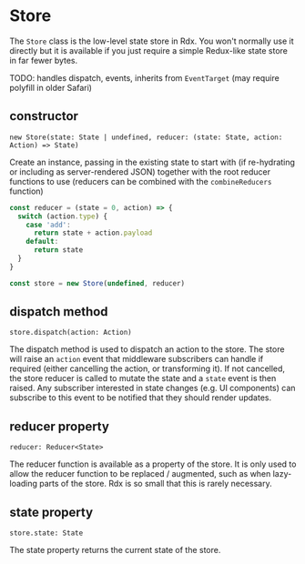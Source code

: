 # Store

The `Store` class is the low-level state store in Rdx. You won't normally use it directly but it is available if you just require a simple Redux-like state store in far fewer bytes.

TODO: handles dispatch, events, inherits from `EventTarget` (may require polyfill in older Safari)

## constructor

`new Store(state: State | undefined, reducer: (state: State, action: Action) => State)`

Create an instance, passing in the existing state to start with (if re-hydrating or including as server-rendered JSON) together with the root reducer functions to use (reducers can be combined with the `combineReducers` function)

```ts
const reducer = (state = 0, action) => {
  switch (action.type) {
    case 'add': 
      return state + action.payload
    default:
      return state
  }
}

const store = new Store(undefined, reducer)
```

## dispatch method

`store.dispatch(action: Action)`

The dispatch method is used to dispatch an action to the store. The store will raise an `action` event that middleware subscribers can handle if required (either cancelling the action, or transforming it). If not cancelled, the store reducer is called to mutate the state and a `state` event is then raised. Any subscriber interested in state changes (e.g. UI components) can subscribe to this event to be notified that they should render updates.

## reducer property

`reducer: Reducer<State>`

The reducer function is available as a property of the store. It is only used to allow the reducer function to be replaced / augmented, such as when lazy-loading parts of the store. Rdx is so small that this is rarely necessary.

## state property

`store.state: State`

The state property returns the current state of the store.
